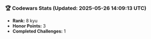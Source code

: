 ### 🏆 Codewars Stats (Updated: 2025-05-26 14:09:13 UTC)

- **Rank:** 8 kyu
- **Honor Points:** 3
- **Completed Challenges:** 1
